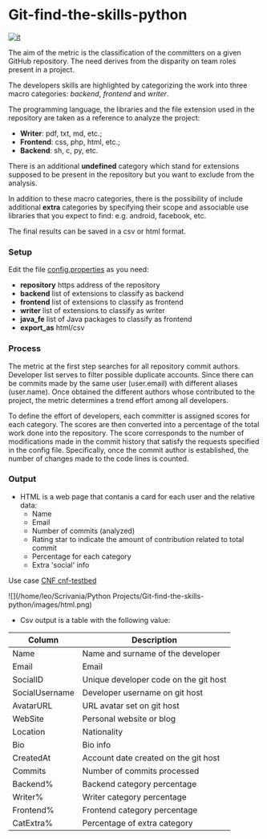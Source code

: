 # Git-find-the-skills-python
[![it](https://img.shields.io/badge/lang-it-blue)](README.md)

The aim of the metric is the classification of the committers on a given GitHub
repository. The need derives from the disparity on team roles present in a
project.


The developers skills are highlighted by categorizing the work into three macro
categories: _backend_, _frontend_ and _writer_. 

The programming language, the libraries
and the file extension used in the repository are taken as a reference to
analyze the project:
* **Writer**: pdf, txt, md, etc.;
* **Frontend**: css, php, html, etc.; 
* **Backend**: sh, c, py, etc. 

There is an additional **undefined** category which
stand for extensions supposed to be present in the repository but you want to
exclude from the analysis.

In addition to these macro categories, there is the possibility
of include additional **extra** categories by specifying their scope and associable
use libraries that you expect to find: e.g. android, facebook, etc.

The final results can be saved in a csv or html format.

### Setup

Edit the file [config.properties](ConfigFile.properties) as you need:

* **repository** https address of the repository
* **backend** list of extensions to classify as backend
* **frontend** list of extensions to classify as frontend
* **writer** list of extensions to classify as writer
* **java_fe** list of Java packages to classify as frontend
* **export_as** html/csv

### Process
The metric at the first step searches for all repository commit authors.
Developer
list serves to filter possible duplicate accounts. Since there can be
commits made by the same user (user.email) with different aliases (user.name).
Once obtained the different authors whose contributed to the project, the metric
determines a trend effort among all developers.

To define the effort of developers, each committer is assigned scores for each
category. The scores are then converted into a percentage of the total work
done into the repository. The score corresponds to the number of modifications
made in the commit history that satisfy the requests specified in the config file.
Specifically, once the commit author is established, the number of changes made
to the code lines is counted.

### Output
* HTML is a web page that contanis a card for each user and the relative data:
  * Name
  * Email
  * Number of commits (analyzed)
  * Rating star to indicate the amount of contribution related to total commit
  * Percentage for each category
  * Extra 'social' info
  
Use case [CNF cnf-testbed](https://github.com/cncf/cnf-testbed)

![](/home/leo/Scrivania/Python Projects/Git-find-the-skills-python/images/html.png)

* Csv output is a table with the following value:

| Column            |             Description                  |
|-----------------|---------------------------------------|
| Name            | Name and surname of the developer     |
| Email           | Email                                 |
| SocialID        | Unique developer code on the git host |
| SocialUsername  | Developer username on git host        |
| AvatarURL       | URL avatar set on git host            |
| WebSite         | Personal website or blog              |
| Location        | Nationality                           |
| Bio             | Bio info                              |
| CreatedAt       | Account date created on the git host  |
| Commits         | Number of commits processed           |
| Backend%        | Backend category percentage           |
| Writer%         | Writer category percentage            |
| Frontend%       | Frontend category percentage          |
| CatExtra%       | Percentage of extra category          |